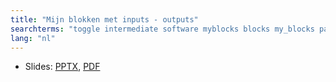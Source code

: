 ```yaml
---
title: "Mijn blokken met inputs - outputs"
searchterms: "toggle intermediate software myblocks blocks my_blocks parameters parametres inputs outputs my_block_builder mijn_blokken_met_inputs/outputs"
lang: "nl"
---
```

 <ul>
 <li class="ng-binding">Slides:
 <a href="ProgrammingLessons/intermediate/MyBlocks.pptx">PPTX</a>,
 <a href="ProgrammingLessons/intermediate/MyBlocks.pdf">PDF</a>
 </li>

 </ul>
